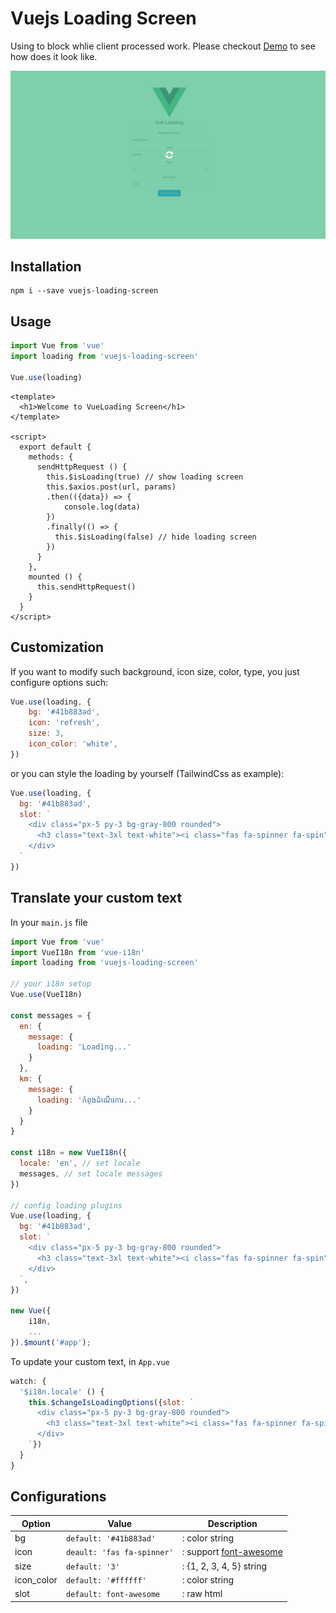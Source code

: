 # Vuejs Loading Screen 
Using to block whlie client processed work. Please checkout [Demo](https://helmab.github.io/vue-loading/) to see how does it look like.

![Screenshot](./src/assets/screenshot.png)

## Installation
```
npm i --save vuejs-loading-screen
```

## Usage
```js
import Vue from 'vue'
import loading from 'vuejs-loading-screen'

Vue.use(loading)
```

```vue
<template>
  <h1>Welcome to VueLoading Screen</h1>
</template>

<script>
  export default {
    methods: {
      sendHttpRequest () {
        this.$isLoading(true) // show loading screen
        this.$axios.post(url, params)
        .then(({data}) => {
            console.log(data)
        })
        .finally(() => {
          this.$isLoading(false) // hide loading screen
        })
      }
    },
    mounted () {
      this.sendHttpRequest()
    }
  }
</script>
```

## Customization

If you want to modify such background, icon size, color, type, you just configure options such:

```js
Vue.use(loading, {
    bg: '#41b883ad',
    icon: 'refresh',
    size: 3,
    icon_color: 'white',
})
```

or you can style the loading by yourself (TailwindCss as example):

```js
Vue.use(loading, {
  bg: '#41b883ad',
  slot: `
    <div class="px-5 py-3 bg-gray-800 rounded">
      <h3 class="text-3xl text-white"><i class="fas fa-spinner fa-spin"></i> Loading...</h3>
    </div>
  `
})
```

## Translate your custom text

In your `main.js` file

```js
import Vue from 'vue'
import VueI18n from 'vue-i18n'
import loading from 'vuejs-loading-screen'

// your i18n setup
Vue.use(VueI18n)

const messages = {
  en: {
    message: {
      loading: 'Loading...'
    }
  },
  km: {
    message: {
      loading: 'កំពុងដំណើរការ...'
    }
  }
}

const i18n = new VueI18n({
  locale: 'en', // set locale
  messages, // set locale messages
})

// config loading plugins
Vue.use(loading, {
  bg: '#41b883ad',
  slot: `
    <div class="px-5 py-3 bg-gray-800 rounded">
      <h3 class="text-3xl text-white"><i class="fas fa-spinner fa-spin"></i> ${ i18n.t('message.loading') }</h3>
    </div>
  `,
})

new Vue({
    i18n,
    ...
}).$mount('#app');

```

To update your custom text, in `App.vue`

```js
watch: {
  '$i18n.locale' () {
    this.$changeIsLoadingOptions({slot: `
      <div class="px-5 py-3 bg-gray-800 rounded">
        <h3 class="text-3xl text-white"><i class="fas fa-spinner fa-spin"></i> ${ this.$t('message.loading') }</h3>
      </div>
    `})
  }
}
```

## Configurations

| Option        | Value           | Description  |
| ------------- | -------------| -----|
| bg      | `default: '#41b883ad'` | : color string |
| icon      | `deault: 'fas fa-spinner'`      |   : support [font-awesome](https://www.npmjs.com/package/@fortawesome/fontawesome-free) |
| size | `default: '3'`      |    : {1, 2, 3, 4, 5} string |
| icon_color | `default: '#ffffff'`      |    : color string |
| slot | `default: font-awesome`      |    : raw html |
